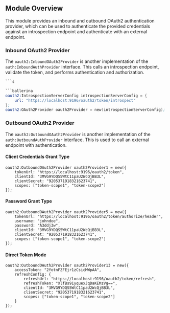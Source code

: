 ## Module Overview

This module provides an inbound and outbound OAuth2 authentication provider, which can be used to authenticate the provided credentials against an introspection endpoint and authenticate with an external endpoint.

### Inbound OAuth2 Provider

The `oauth2:InboundOAuth2Provider` is another implementation of the `auth:InboundAuthProvider` interface. This calls an introspection endpoint, validate the token, and performs authentication and authorization.
```s
```s

```ballerina
oauth2:IntrospectionServerConfig introspectionServerConfig = {
    url: "https://localhost:9196/oauth2/token/introspect"
};
oauth2:OAuth2Provider oauth2Provider = new(introspectionServerConfig);
```

### Outbound OAuth2 Provider

The `oauth2:OutboundOAuth2Provider` is another implementation of the `auth:OutboundAuthProvider` interface. This is used to call an external endpoint with authentication.

#### Client Credentials Grant Type

```ballerina
oauth2:OutboundOAuth2Provider oauth2Provider1 = new({
    tokenUrl: "https://localhost:9196/oauth2/token",
    clientId: "3MVG9YDQS5WtC11paU2WcQjBB3L",
    clientSecret: "9205371918321623741",
    scopes: ["token-scope1", "token-scope2"]
});
```

#### Password Grant Type

```ballerina
oauth2:OutboundOAuth2Provider oauth2Provider5 = new({
    tokenUrl: "https://localhost:9196/oauth2/token/authorize/header",
    username: "johndoe",
    password: "A3ddj3w",
    clientId: "3MVG9YDQS5WtC11paU2WcQjBB3L",
    clientSecret: "9205371918321623741",
    scopes: ["token-scope1", "token-scope2"]
});
```

#### Direct Token Mode

```ballerina
oauth2:OutboundOAuth2Provider oauth2Provider13 = new({
    accessToken: "2YotnFZFEjr1zCsicMWpAA",
    refreshConfig: {
        refreshUrl: "https://localhost:9196/oauth2/token/refresh",
        refreshToken: "XlfBs91yquexJqDaKEMzVg==",
        clientId: "3MVG9YDQS5WtC11paU2WcQjBB3L",
        clientSecret: "9205371918321623741",
        scopes: ["token-scope1", "token-scope2"]
    }
});
```
